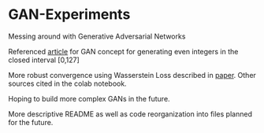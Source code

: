 # GAN-Experiments
Messing around with Generative Adversarial Networks

Referenced [article](https://towardsdatascience.com/build-a-super-simple-gan-in-pytorch-54ba349920e4) for GAN concept for generating even integers in the closed interval [0,127]

More robust convergence using Wasserstein Loss described in [paper](https://arxiv.org/pdf/1701.07875.pdf). Other sources cited in the colab notebook.

Hoping to build more complex GANs in the future.

More descriptive README as well as code reorganization into files planned for the future.
